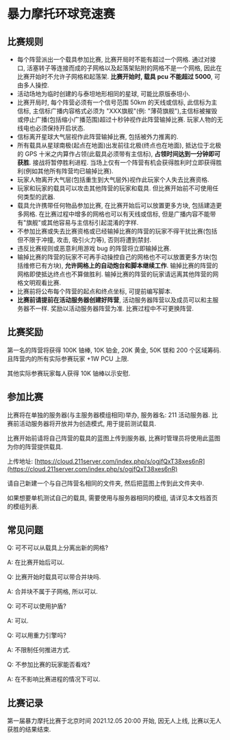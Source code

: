 # 暴力摩托环球竞速赛

## 比赛规则

* 每个阵营派出一个载具参加比赛, 比赛开局时不能有超过一个网格. 通过对接口, 活塞转子等连接而成的子网格以及起落架贴附的网格不是一个网格, 因此在比赛开始时不允许子网格和起落架. **比赛开始时, 载具 pcu 不能超过 5000**, 可由多人操控.
* 活动场地为临时创建的与泰坦地形相同的星球, 可能比原版泰坦小.
* 比赛开局时, 每个阵营必须有一个信号范围 50km 的天线或信标, 此信标为主信标, 主信标广播内容格式必须为 "XXX旗舰"(例: "薄荷旗舰"),主信标被摧毁或停止广播(包括缩小广播范围)超过十秒钟视作此阵营输掉比赛. 玩家人物的无线电也必须保持开启状态.
* 信标离开星球大气层视作此阵营输掉比赛, 包括被外力推离的.
* 所有载具从星球南极(起点在地面)出发前往北极(终点也在地面), 抵达位于北极的 GPS 十米之内算作占领(此载具必须带有主信标), **占领时间达到一分钟即可获胜**. 接战将暂停胜利进程. 当场上仅有一个阵营有机会获得胜利时立即获得胜利(例如其他所有阵营均已输掉比赛).
* 玩家人物离开大气层(包括重生到大气层外)视作此玩家个人失去比赛资格.
* 玩家和玩家的载具可以攻击其他阵营的玩家和载具. 但比赛开始前不可使用任何类型的武器.
* 载具允许携带任何物品参加比赛, 在比赛开始后可以放置更多方块, 包括建造更多网格. 在比赛过程中增多的网格也可以有天线或信标, 但是广播内容不能带有"旗舰"或其他容易与主信标引起混淆的字样.
* 不参加比赛或失去比赛资格或已经输掉比赛的阵营的玩家不得干扰比赛(包括但不限于冲撞, 攻击, 吸引火力等), 否则将遭到禁封.
* 违反比赛规则或恶意利用游戏 bug 的阵营将立即输掉比赛.
* 输掉比赛的阵营的玩家不可再手动操控自己的网格也不可以放置更多方块(包括维修已有方块), **允许网格上的自动炮台和脚本继续工作**. 输掉比赛的阵营的网格即使抵达终点也不算做胜利. 输掉比赛的阵营的玩家请远离其他阵营的网格文明观看比赛.
* 比赛前将公布每个阵营的起点和终点坐标, 可提前编写脚本.
* **比赛前请提前在活动服务器创建好阵营**, 活动服务器阵营以及成员可以和主服务器不一样. 奖励以活动服务器阵营为准. 比赛过程中不可更换阵营.

## 比赛奖励

第一名的阵营将获得 100K 铀棒, 10K 铂金, 20K 黄金, 50K 镁和 200 个区域筹码. 且阵营内的所有实际参赛玩家 +1W PCU 上限.

其他实际参赛玩家每人获得 10K 铀棒以示安慰.

## 参加比赛

比赛将在单独的服务器(与主服务器模组相同)举办, 服务器名: 211 活动服务器. 比赛前活动服务器将开放并为创造模式, 用于提前测试载具.

比赛开始前请将自己阵营的载具的蓝图上传到服务器, 比赛时管理员将使用此蓝图为你的阵营提供载具.

上传地址: [https://cloud.211server.com/index.php/s/ogjfQxT38xes6nR](https://cloud.211server.com/index.php/s/ogjfQxT38xes6nR)

请自己新建一个与自己阵营名相同的文件夹, 然后把蓝图上传到此文件夹中.

如果想要单机测试自己的载具, 需要使用与服务器相同的模组, 请详见本文档首页的模组列表.

## 常见问题

Q: 可不可以从载具上分离出新的网格?

A: 在比赛开始后可以.

Q: 比赛开始时载具可以带合并块吗.

A: 合并块不属于子网格, 所以可以.

Q: 可不可以使用护盾?

A: 可以.

Q: 可以用重力引擎吗?

A: 不限制任何推进方式.

Q: 不参加比赛的玩家能否看戏?

A: 在不影响比赛进程的情况下可以.

## 比赛记录

第一届暴力摩托比赛于北京时间 2021.12.05 20:00 开始, 因无人上线, 比赛以无人获胜的结果结束.
